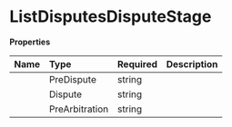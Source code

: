 # ListDisputesDisputeStage



**Properties**

| Name | Type | Required | Description |
| :-------- | :----------| :----------| :----------|
    | PreDispute | string |  | pre_dispute |
    | Dispute | string |  | dispute |
    | PreArbitration | string |  | pre_arbitration |




<!-- This file was generated by liblab | https://liblab.com/ -->